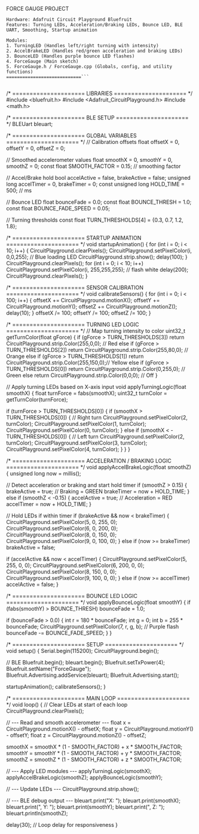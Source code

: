 
FORCE GAUGE PROJECT

```============================
Hardware: Adafruit Circuit Playground Bluefruit
Features: Turning LEDs, Acceleration/Braking LEDs, Bounce LED, BLE UART, Smoothing, Startup animation

Modules:
1. TurningLED (Handles left/right turning with intensity)
2. AccelBrakeLED (Handles red/green acceleration and braking LEDs)
3. BounceLED (Handles purple bounce LED flashes)
4. ForceGauge (Main sketch)
5. ForceGauge.h / ForceGauge.cpp (Globals, config, and utility functions)
============================```


```
/* ===================== LIBRARIES ===================== */
#include <bluefruit.h>
#include <Adafruit_CircuitPlayground.h>
#include <math.h>

/* ===================== BLE SETUP ===================== */
BLEUart bleuart;

/* ===================== GLOBAL VARIABLES ===================== */
// Calibration offsets
float offsetX = 0, offsetY = 0, offsetZ = 0;

// Smoothed accelerometer values
float smoothX = 0, smoothY = 0, smoothZ = 0;
const float SMOOTH_FACTOR = 0.15; // smoothing factor

// Accel/Brake hold
bool accelActive = false, brakeActive = false;
unsigned long accelTimer = 0, brakeTimer = 0;
const unsigned long HOLD_TIME = 500; // ms

// Bounce LED
float bounceFade = 0.0;
const float BOUNCE_THRESH = 1.0;
const float BOUNCE_FADE_SPEED = 0.05;

// Turning thresholds
const float TURN_THRESHOLDS[4] = {0.3, 0.7, 1.2, 1.8};

/* ===================== STARTUP ANIMATION ===================== */
void startupAnimation() {
  for (int i = 0; i < 10; i++) {
    CircuitPlayground.clearPixels();
    CircuitPlayground.setPixelColor(i, 0,0,255); // Blue loading LED
    CircuitPlayground.strip.show();
    delay(100);
  }
  CircuitPlayground.clearPixels();
  for (int i = 0; i < 10; i++)
    CircuitPlayground.setPixelColor(i, 255,255,255); // flash white
  delay(200);
  CircuitPlayground.clearPixels();
}

/* ===================== SENSOR CALIBRATION ===================== */
void calibrateSensors() {
  for (int i = 0; i < 100; i++) {
    offsetX += CircuitPlayground.motionX();
    offsetY += CircuitPlayground.motionY();
    offsetZ += CircuitPlayground.motionZ();
    delay(10);
  }
  offsetX /= 100;
  offsetY /= 100;
  offsetZ /= 100;
}

/* ===================== TURNING LED LOGIC ===================== */
// Map turning intensity to color
uint32_t getTurnColor(float gForce) {
  if (gForce > TURN_THRESHOLDS[3]) return CircuitPlayground.strip.Color(255,0,0);      // Red
  else if (gForce > TURN_THRESHOLDS[2]) return CircuitPlayground.strip.Color(255,80,0); // Orange
  else if (gForce > TURN_THRESHOLDS[1]) return CircuitPlayground.strip.Color(255,150,0);// Yellow
  else if (gForce > TURN_THRESHOLDS[0]) return CircuitPlayground.strip.Color(0,255,0); // Green
  else return CircuitPlayground.strip.Color(0,0,0); // Off
}

// Apply turning LEDs based on X-axis input
void applyTurningLogic(float smoothX) {
  float turnForce = fabs(smoothX);
  uint32_t turnColor = getTurnColor(turnForce);

  if (turnForce > TURN_THRESHOLDS[0]) {
    if (smoothX > TURN_THRESHOLDS[0]) { // Right turn
      CircuitPlayground.setPixelColor(2, turnColor);
      CircuitPlayground.setPixelColor(1, turnColor);
      CircuitPlayground.setPixelColor(0, turnColor);
    } else if (smoothX < -TURN_THRESHOLDS[0]) { // Left turn
      CircuitPlayground.setPixelColor(2, turnColor);
      CircuitPlayground.setPixelColor(3, turnColor);
      CircuitPlayground.setPixelColor(4, turnColor);
    }
  }
}

/* ===================== ACCELERATION / BRAKING LOGIC ===================== */
void applyAccelBrakeLogic(float smoothZ) {
  unsigned long now = millis();

  // Detect acceleration or braking and start hold timer
  if (smoothZ > 0.15) {
    brakeActive = true; // Braking = GREEN
    brakeTimer = now + HOLD_TIME;
  } else if (smoothZ < -0.15) {
    accelActive = true; // Acceleration = RED
    accelTimer = now + HOLD_TIME;
  }

  // Hold LEDs if within timer
  if (brakeActive && now < brakeTimer) {
    CircuitPlayground.setPixelColor(5, 0, 255, 0);
    CircuitPlayground.setPixelColor(6, 0, 200, 0);
    CircuitPlayground.setPixelColor(8, 0, 150, 0);
    CircuitPlayground.setPixelColor(9, 0, 100, 0);
  } else if (now >= brakeTimer) brakeActive = false;

  if (accelActive && now < accelTimer) {
    CircuitPlayground.setPixelColor(5, 255, 0, 0);
    CircuitPlayground.setPixelColor(6, 200, 0, 0);
    CircuitPlayground.setPixelColor(8, 150, 0, 0);
    CircuitPlayground.setPixelColor(9, 100, 0, 0);
  } else if (now >= accelTimer) accelActive = false;
}

/* ===================== BOUNCE LED LOGIC ===================== */
void applyBounceLogic(float smoothY) {
  if (fabs(smoothY) > BOUNCE_THRESH) bounceFade = 1.0;

  if (bounceFade > 0.0) {
    int r = 180 * bounceFade;
    int g = 0;
    int b = 255 * bounceFade;
    CircuitPlayground.setPixelColor(7, r, g, b); // Purple flash
    bounceFade -= BOUNCE_FADE_SPEED;
  }
}

/* ===================== SETUP ===================== */
void setup() {
  Serial.begin(115200);
  CircuitPlayground.begin();

  // BLE
  Bluefruit.begin();
  bleuart.begin();
  Bluefruit.setTxPower(4);
  Bluefruit.setName("ForceGauge");
  Bluefruit.Advertising.addService(bleuart);
  Bluefruit.Advertising.start();

  startupAnimation();
  calibrateSensors();
}

/* ===================== MAIN LOOP ===================== */
void loop() {
  // Clear LEDs at start of each loop
  CircuitPlayground.clearPixels();

  // --- Read and smooth accelerometer ---
  float x = CircuitPlayground.motionX() - offsetX;
  float y = CircuitPlayground.motionY() - offsetY;
  float z = CircuitPlayground.motionZ() - offsetZ;

  smoothX = smoothX * (1 - SMOOTH_FACTOR) + x * SMOOTH_FACTOR;
  smoothY = smoothY * (1 - SMOOTH_FACTOR) + y * SMOOTH_FACTOR;
  smoothZ = smoothZ * (1 - SMOOTH_FACTOR) + z * SMOOTH_FACTOR;

  // --- Apply LED modules ---
  applyTurningLogic(smoothX);
  applyAccelBrakeLogic(smoothZ);
  applyBounceLogic(smoothY);

  // --- Update LEDs ---
  CircuitPlayground.strip.show();

  // --- BLE debug output ---
  bleuart.print("X: "); bleuart.print(smoothX);
  bleuart.print(", Y: "); bleuart.print(smoothY);
  bleuart.print(", Z: "); bleuart.println(smoothZ);

  delay(30); // Loop delay for responsiveness
}
